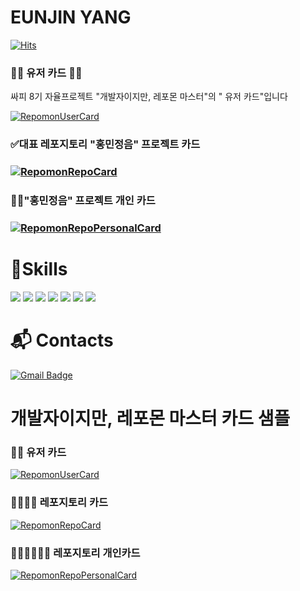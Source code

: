  # EUNJIN YANG

[![Hits](https://hits.seeyoufarm.com/api/count/incr/badge.svg?url=https%3A%2F%2Fgithub.com%2Feunjineee&count_bg=%23FFD4DA&title_bg=%23FFAAAA&icon=&icon_color=%23E7E7E7&title=hits&edge_flat=false)](https://hits.seeyoufarm.com)

### 👩‍🦱 유저 카드 👩‍🦱 

싸피 8기 자율프로젝트 "개발자이지만, 레포몬 마스터"의  " 유저 카드"입니다

[![RepomonUserCard](https://repomon.kr/card/user?userId=4)](https://repomon.kr/user/4)

### ✅대표 레포지토리 "홍민정음" 프로젝트 카드

### [![RepomonRepoCard](https://repomon.kr/card/repo?repoId=7)](https://repomon.kr/repo/7)

### 🙋‍♀️"홍민정음" 프로젝트 개인 카드

### [![RepomonRepoPersonalCard](https://repomon.kr/card/repo_personal?repoId=7&userId=4)](https://repomon.kr/repo/7)



# 💪Skills

<img src="https://img.shields.io/badge/java-007396?style=flat-square&logo=java&logoColor=white"/></a>
<img src="https://img.shields.io/badge/Spring-6DB33F?style=flat-square&logo=Spring&logoColor=white"/></a>
<img src="https://img.shields.io/badge/Spring Boot-6DB33F?style=flat-square&logo=springboot&logoColor=white"/></a>
<img src="https://img.shields.io/badge/Python-3776AB?style=flat-square&logo=Python&logoColor=white"/></a>
<img src="https://img.shields.io/badge/django-092E20?style=flat-square&logo=django&logoColor=white"/></a>
<img src="https://img.shields.io/badge/Vue.js-4FC08D?style=flat-square&logo=Vue.js&logoColor=white"/></a>
<img src="https://img.shields.io/badge/MySQL-4479A1?style=flat-square&logo=MySQL&logoColor=white"/>

# :mailbox_with_mail: Contacts

[![Gmail Badge](https://img.shields.io/badge/Gmail-d14836?style=flat-square&logo=Gmail&logoColor=white&link=mailto:yej6642@gmail.com)](mailto:yej6642@gmail.com)



# 개발자이지만, 레포몬 마스터 카드 샘플

### 👩‍🦱 유저 카드

[![RepomonUserCard](https://repomon.kr/card/user)](https://repomon.kr/card/user)

### 👨‍👨‍👧‍👧 레포지토리 카드

[![RepomonRepoCard](https://repomon.kr/card/repo)](https://repomon.kr/card/repo)

### 👨‍👨‍👧‍👧👩‍💻 레포지토리 개인카드

[![RepomonRepoPersonalCard](https://repomon.kr/card/repo_personal)](https://repomon.kr/card/repo_personal)
